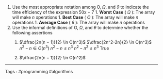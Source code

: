 1. Use the most appropriate notation among O, $\Omega$, and $\theta$ to indicate the time efficiency of the expression 50x + 7
		1. **Worst Case** ( $\Omega$ ):  The array will make $n$ operations 
		1. **Best Case** ( $O$ ):  The array will make $n$ operations 
		1. **Average Case** ( $\theta$ ):  The array will make $n$ operations 
2. Use the informal definitions of O, $\Omega$, and $\theta$ to determine whether the following assertions
	1. $\dfrac{2n(n − 1)}{2} \in O(n^3)$ 
		 $\dfrac{2n^2-2n}{2} \in O(n^3)$ 
		 $n^2-n \in O(n^3)$ 
		 $n^2-n \leq n^3$ 
		 $n^2-n^2 \leq n^3$ 
		True
		
	2. $\dfrac{2n(n − 1)}{2} \in O(n^2)$ 
		
___ 
 Tags : #programming #algorithms 